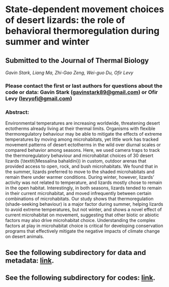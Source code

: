 # State-dependent movement choices of desert lizards: the role of behavioral thermoregulation during summer and winter

## Submitted to the Journal of Thermal Biology

_Gavin Stark, Liang Ma, Zhi-Gao Zeng, Wei-guo Du, Ofir Levy_

### Please contact the first or last authors for questions about the code or data: Gavin Stark (gavinstark89@gmail.com) or Ofir Levy (levyofi@gmail.com)

### **Abstract**:
Environmental temperatures are increasing worldwide, threatening desert ectotherms already living at their thermal limits. Organisms with flexible thermoregulatory behaviour may be able to mitigate the effects of extreme temperatures by moving among microhabitats, yet little work has tracked movement patterns of desert ectotherms in the wild over diurnal scales or compared behavior among seasons. Here, we used camera traps to track the thermoregulatory behaviour and microhabitat choices of 30 desert lizards (\textit{Messalina bahaldini}) in custom, outdoor arenas that provided access to open, rock, and bush microhabitats. We found that in the summer, lizards preferred to move to the shaded microhabitats and remain there under warmer conditions. During winter, however, lizards’ activity was not related to temperature, and lizards mostly chose to remain in the open habitat. Interestingly, in both seasons, lizards tended to remain in their current microhabitat, and moved infrequently between certain combinations of microhabitats. Our study shows that thermoregulation (shade-seeking behaviour) is a major factor during summer, helping lizards to avoid extreme temperatures, but not winter, and shows a novel effect of current microhabitat on movement, suggesting that other biotic or abiotic factors may also drive microhabitat choice. Understanding the complex factors at play in microhabitat choice is critical for developing conservation programs that effectively mitigate the negative impacts of climate change on desert animals.

## See the following subdirectory for data and metadata: [link](https://github.com/levyofi/Stark_et_al_JTB/tree/main/Data).
## See the following subdirectory for codes: [link](https://github.com/levyofi/Stark_et_al_JTB/tree/main/Code).
